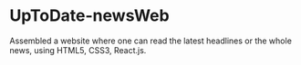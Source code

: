 # UpToDate-newsWeb
Assembled a website where one can read the latest headlines or the whole news, using HTML5, CSS3, React.js.
